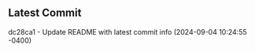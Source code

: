 
## Latest Commit
dc28ca1 - Update README with latest commit info (2024-09-04 10:24:55 -0400) <Yunxi-Zhou>
